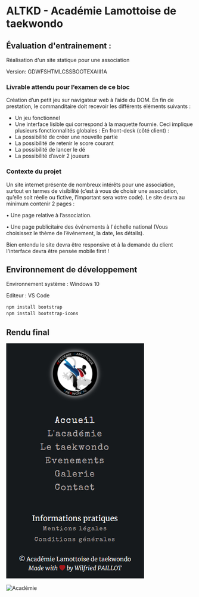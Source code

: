 # ALTKD - Académie Lamottoise de taekwondo

## Évaluation d'entrainement :

Réalisation d'un site statique pour une association

Version: GDWFSHTMLCSSBOOTEXAIII1A


### Livrable attendu pour l’examen de ce bloc

Création d’un petit jeu sur navigateur web à l’aide du DOM.
En fin de prestation, le commanditaire doit recevoir les différents éléments suivants :
- Un jeu fonctionnel
- Une interface lisible qui correspond à la maquette fournie.
Ceci implique plusieurs fonctionnalités globales :
En front-desk (côté client) :
- La possibilité de créer une nouvelle partie
- La possibilité de retenir le score courant
- La possibilité de lancer le dé
- La possibilité d’avoir 2 joueurs

### Contexte du projet

Un site internet présente de nombreux intérêts pour une association, surtout en termes de visibilité (c’est
à vous de choisir une association, qu’elle soit réelle ou fictive, l’important sera votre code).
Le site devra au minimum contenir 2 pages :

• Une page relative à l’association.

• Une page publicitaire des événements à l'échelle national (Vous choisissez le thème de l’événement, la
date, les détails).

Bien entendu le site devra être responsive et à la demande du client l'interface devra être pensée mobile
first !

## Environnement de développement

Environnement système : Windows 10

Editeur : VS Code 

```bash
npm install bootstrap
npm install bootstrap-icons
```
## Rendu final
![Menu mobile](./assets/img/github/menu_mobile.png "ALTK")

![Académie](./assets/img/github/académie_desktop.png "ALTK")

